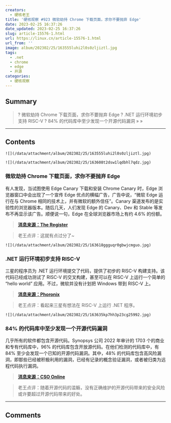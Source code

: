 ```yaml
---
creators:
  - 硬核老王
title: '硬核观察 #923 微软劫持 Chrome 下载页面，求你不要抛弃 Edge'
date: 2023-02-25 16:37:26
date_updated: 2023-02-25 16:37:26
slug: article-15576-1.html
url: https://linux.cn/article-15576-1.html
url_from: ''
image: album/202302/25/163555luhi2l0s0zljiztl.jpg
tags:
  - .net
  - chrome
  - edge
  - 开源
categories:
  - 硬核观察
---
```


## Summary

> ? 微软劫持 Chrome 下载页面，求你不要抛弃 Edge
> ? .NET 运行环境初步支持 RISC-V
> ? 84% 的代码库中至少发现一个开源代码漏洞
> » 
> »

***

<!-- more -->

## Contents

`![](/data/attachment/album/202302/25/163555luhi2l0s0zljiztl.jpg)`

`![](/data/attachment/album/202302/25/163608t2dsw1lqdbhl7qdz.jpg)`

### 微软劫持 Chrome 下载页面，求你不要抛弃 Edge

有人发现，当试图使用 Edge Canary 下载和安装 Chrome Canary 时，Edge 浏览器窗口中会出现了一个宣传 Edge 优点的横幅广告，广告中说，“微软 Edge 运行在与 Chrome 相同的技术上，并有微软的额外信任”。Canary 渠道发布的是实验性的浏览器版本。随后几天，人们发现 Edge 的 Canary、Dev 和 Stable 等发布不再显示该广告。顺便说一句，Edge 在全球浏览器市场上有约 4.6% 的份额。

> 
> **[消息来源：The Register](https://www.theregister.com/2023/02/23/microsoft_edge_banner_chrome/)**
> 
> 
> 

> 
> 老王点评：这就有点过分了~
> 
> 
> 

`![](/data/attachment/album/202302/25/163618ggguqr0gbwjcmguo.jpg)`

### .NET 运行环境初步支持 RISC-V

三星的程序员为 .NET 运行环境提交了代码，提供了初步的 RISC-V 构建支持。该代码已经成功测试了 RISC-V 的交叉构建，甚至可以在 RISC-V 上运行一个简单的 “hello world” 应用。不过，微软并没有计划把 Windows 带到 RISC-V 上。

> 
> **[消息来源：Phoronix](https://www.phoronix.com/news/Microsoft-dotNET-RISC-V)**
> 
> 
> 

> 
> 老王点评：看起来三星有想法在 RISC-V 上运行 .NET 程序。
> 
> 
> 

`![](/data/attachment/album/202302/25/163635kp7hh3p23cg25992.jpg)`

### 84% 的代码库中至少发现一个开源代码漏洞

几乎所有的软件都包含开源代码。Synopsys 公司 2022 年审计的 1703 个的商业和专有代码库中，96% 的代码库包含开放源代码。在他们检测的代码库中，有 84% 至少会发现一个已知的开源代码漏洞。其中，48% 的代码库包含高风险漏洞，即那些已经被积极利用的漏洞，已经有记录的概念验证漏洞，或者被归类为远程代码执行漏洞。

> 
> **[消息来源：CSO Online](https://www.csoonline.com/article/3688911/at-least-one-open-source-vulnerability-found-in-84-of-code-bases-report.html)**
> 
> 
> 

> 
> 老王点评：随着开源代码的滥觞，没有正确维护的开源代码带来的安全风险或许要超过开源代码带来的好处。
> 
> 
>

***

## Comments
